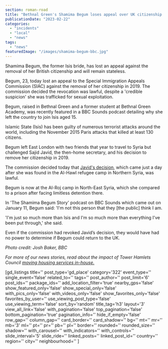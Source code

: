 ```yaml
---
section: roman-road
title: "Bethnal Green's Shamima Begum loses appeal over UK citizenship removal"
publicationDate: "2023-02-22"
categories: 
  - "incidents"
  - "local"
  - "news"
tags: 
  - "news"
featuredImage: "/images/shamima-begum-bbc.jpg"
---
```


Shamima Begum, the former Isis bride, has lost an appeal against the removal of her British citizenship and will remain stateless.

Begum, 23, today lost an appeal to the Special Immigration Appeals Commission (SIAC) against the removal of her citizenship in 2019. The commission decided the revocation was lawful, despite a 'credible suspicion' she was trafficked for sexual exploitation.

Begum, raised in Bethnal Green and a former student at Bethnal Green Academy, was recently featured in a BBC Sounds podcast detailing why she left the country to join Isis aged 15.

Islamic State (Isis) has been guilty of numerous terrorist attacks around the world, including the November 2015 Paris attacks that killed at least 130 citizens.

Begum left East London with two friends that year to travel to Syria but challenged Sajid Javid, the then-home secretary, and his decision to remove her citizenship in 2019.

The commission decided today that [Javid's decision](https://www.theguardian.com/uk-news/2019/may/31/sajid-javid-accused-shamima-begum-case-syria), which came just a day after she was found in the Al-Hawl refugee camp in Northern Syria, was lawful.

Begum is now at the Al-Roj camp in North-East Syria, which she compared to a prison after facing limitless detention there.

In 'The Shamima Begum Story' podcast on BBC Sounds which came out on January 11, Begum said: 'I'm not this person that they \[the public\] think I am.

'I'm just so much more than Isis and I'm so much more than everything I've been put through,' she said.

Even if the commission had revoked Javid’s decision, they would have had no power to determine if Begum could return to the UK.

_Photo credit: Josh Baker, BBC_

_For more of our news stories, read about the impact of_ _Tower Hamlets Council [moving housing services in-house.](https://romanroadlondon.com/tower-hamlets-council-brings-housing-services-in-house/)_

\[gd\_listings title='' post\_type='gd\_place' category='322' event\_type='' single\_event='false' related\_to='' tags='' post\_author='' post\_limit='6' post\_ids='' package\_ids='' add\_location\_filter='true' nearby\_gps='false' show\_featured\_only='false' show\_special\_only='false' with\_pics\_only='false' with\_videos\_only='false' show\_favorites\_only='false' favorites\_by\_user='' use\_viewing\_post\_type='false' use\_viewing\_term='false' sort\_by='random' title\_tag='h3' layout='3' view\_all\_link='false' with\_pagination='false' top\_pagination='false' bottom\_pagination='true' pagination\_info='' hide\_if\_empty='false' row\_gap='' column\_gap='' card\_border='' card\_shadow='' bg='' mt='' mr='' mb='3' ml='' pt='' pr='' pb='' pl='' border='' rounded='' rounded\_size='' shadow='' with\_carousel='' with\_indicators='' with\_controls='' slide\_interval='5' slide\_ride='' linked\_posts='' linked\_post\_id='' country='' region='' city='' neighbourhood='' \]
